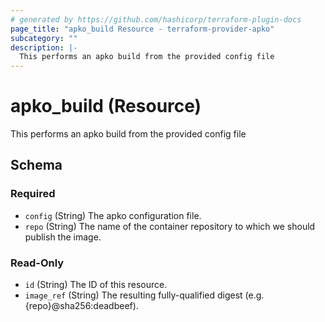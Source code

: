 ```yaml
---
# generated by https://github.com/hashicorp/terraform-plugin-docs
page_title: "apko_build Resource - terraform-provider-apko"
subcategory: ""
description: |-
  This performs an apko build from the provided config file
---
```


# apko_build (Resource)

This performs an apko build from the provided config file



<!-- schema generated by tfplugindocs -->
## Schema

### Required

- `config` (String) The apko configuration file.
- `repo` (String) The name of the container repository to which we should publish the image.

### Read-Only

- `id` (String) The ID of this resource.
- `image_ref` (String) The resulting fully-qualified digest (e.g. {repo}@sha256:deadbeef).


